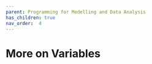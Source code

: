 ```yaml
---
parent: Programming for Modelling and Data Analysis
has_children: true
nav_order:  4
---
```


# More on Variables
